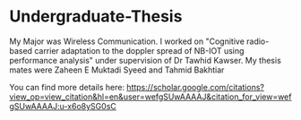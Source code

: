 # Undergraduate-Thesis
My Major was Wireless Communication. I worked on "Cognitive radio-based carrier adaptation to the doppler spread of NB-IOT using performance analysis" under supervision of Dr Tawhid Kawser. My thesis mates were Zaheen E Muktadi Syeed and Tahmid Bakhtiar

You can find more details here:
https://scholar.google.com/citations?view_op=view_citation&hl=en&user=wefgSUwAAAAJ&citation_for_view=wefgSUwAAAAJ:u-x6o8ySG0sC
